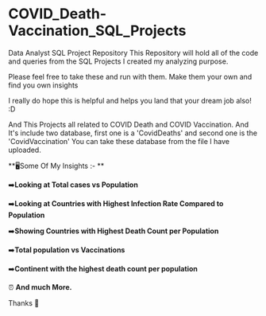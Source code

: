 # COVID_Death-Vaccination_SQL_Projects


Data Analyst SQL Project Repository
This Repository will hold all of the code and queries from the SQL Projects I created my analyzing purpose.

Please feel free to take these and run with them. Make them your own and find you own insights

I really do hope this is helpful and helps you land that your dream job also! :D


And This Projects all related to COVID Death and COVID Vaccination. 
And It's include two database, first one is a 'CovidDeaths' and second one is the 'CovidVaccination' You can take these database from the file I have uploaded.

**🖥️Some Of My Insights :- **

➡️**Looking at Total cases vs Population**

➡️**Looking at Countries with Highest Infection Rate Compared to Population**

➡️**Showing Countries  with Highest Death Count per Population**

➡️**Total population vs Vaccinations**

➡️**Continent with the highest death count per population**

⏰ **And much More.**



Thanks 💛
